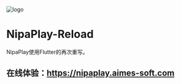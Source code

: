 ![logo](https://github.com/user-attachments/assets/5366a99f-8906-4198-b2cf-2553252c0fb4)
# NipaPlay-Reload
 NipaPlay使用Flutter的再次重写。
## 在线体验：https://nipaplay.aimes-soft.com
